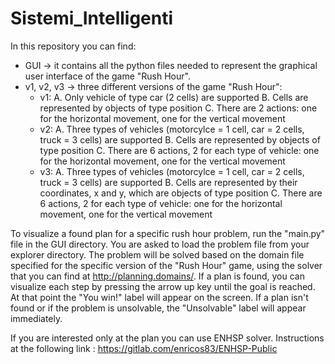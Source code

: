 # Sistemi_Intelligenti
In this repository you can find:
- GUI -> it contains all the python files needed to represent the graphical user interface of the game "Rush Hour". 
- v1, v2, v3 -> three different versions of the game "Rush Hour":
  - v1: 
    A. Only vehicle of type car (2 cells) are supported
    B. Cells are represented by objects of type position
    C. There are 2 actions: one for the horizontal movement, one for the vertical movement
  - v2: 
    A. Three types of vehicles (motorcylce = 1 cell, car = 2 cells, truck = 3 cells) are supported
    B. Cells are represented by objects of type position
    C. There are 6 actions, 2 for each type of vehicle: one for the horizontal movement, one for the vertical movement
  - v3: 
    A. Three types of vehicles (motorcylce = 1 cell, car = 2 cells, truck = 3 cells) are supported
    B. Cells are represented by their coordinates, x and y, which are objects of type position
    C. There are 6 actions, 2 for each type of vehicle: one for the horizontal movement, one for the vertical movement

To visualize a found plan for a specific rush hour problem, run the "main.py" file in the GUI directory. 
You are asked to load the problem file from your explorer directory.
The problem will be solved based on the domain file specified for the specific version of the "Rush Hour" game, using the solver that you can find at http://planning.domains/. 
If a plan is found, you can visualize each step by pressing the arrow up key until the goal is reached. At that point the "You win!" label will appear on the screen.
If a plan isn't found or if the problem is unsolvable, the "Unsolvable" label will appear immediately. 

If you are interested only at the plan you can use ENHSP solver.
Instructions at the following link : https://gitlab.com/enricos83/ENHSP-Public    
